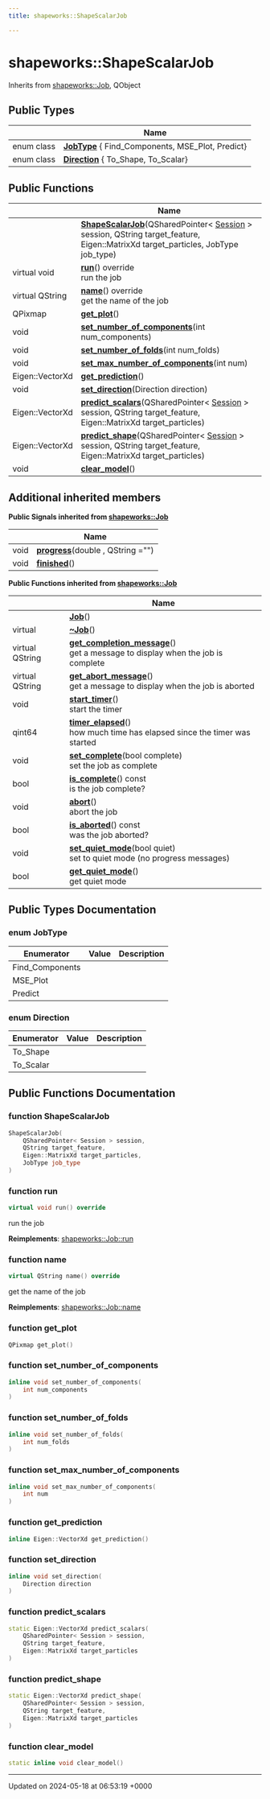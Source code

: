 ```yaml
---
title: shapeworks::ShapeScalarJob

---
```


# shapeworks::ShapeScalarJob





Inherits from [shapeworks::Job](../Classes/classshapeworks_1_1Job.md), QObject

## Public Types

|                | Name           |
| -------------- | -------------- |
| enum class| **[JobType](../Classes/classshapeworks_1_1ShapeScalarJob.md#enum-jobtype)** { Find_Components, MSE_Plot, Predict} |
| enum class| **[Direction](../Classes/classshapeworks_1_1ShapeScalarJob.md#enum-direction)** { To_Shape, To_Scalar} |

## Public Functions

|                | Name           |
| -------------- | -------------- |
| | **[ShapeScalarJob](../Classes/classshapeworks_1_1ShapeScalarJob.md#function-shapescalarjob)**(QSharedPointer< [Session](../Classes/classshapeworks_1_1Session.md) > session, QString target_feature, Eigen::MatrixXd target_particles, JobType job_type) |
| virtual void | **[run](../Classes/classshapeworks_1_1ShapeScalarJob.md#function-run)**() override<br>run the job  |
| virtual QString | **[name](../Classes/classshapeworks_1_1ShapeScalarJob.md#function-name)**() override<br>get the name of the job  |
| QPixmap | **[get_plot](../Classes/classshapeworks_1_1ShapeScalarJob.md#function-get-plot)**() |
| void | **[set_number_of_components](../Classes/classshapeworks_1_1ShapeScalarJob.md#function-set-number-of-components)**(int num_components) |
| void | **[set_number_of_folds](../Classes/classshapeworks_1_1ShapeScalarJob.md#function-set-number-of-folds)**(int num_folds) |
| void | **[set_max_number_of_components](../Classes/classshapeworks_1_1ShapeScalarJob.md#function-set-max-number-of-components)**(int num) |
| Eigen::VectorXd | **[get_prediction](../Classes/classshapeworks_1_1ShapeScalarJob.md#function-get-prediction)**() |
| void | **[set_direction](../Classes/classshapeworks_1_1ShapeScalarJob.md#function-set-direction)**(Direction direction) |
| Eigen::VectorXd | **[predict_scalars](../Classes/classshapeworks_1_1ShapeScalarJob.md#function-predict-scalars)**(QSharedPointer< [Session](../Classes/classshapeworks_1_1Session.md) > session, QString target_feature, Eigen::MatrixXd target_particles) |
| Eigen::VectorXd | **[predict_shape](../Classes/classshapeworks_1_1ShapeScalarJob.md#function-predict-shape)**(QSharedPointer< [Session](../Classes/classshapeworks_1_1Session.md) > session, QString target_feature, Eigen::MatrixXd target_particles) |
| void | **[clear_model](../Classes/classshapeworks_1_1ShapeScalarJob.md#function-clear-model)**() |

## Additional inherited members

**Public Signals inherited from [shapeworks::Job](../Classes/classshapeworks_1_1Job.md)**

|                | Name           |
| -------------- | -------------- |
| void | **[progress](../Classes/classshapeworks_1_1Job.md#signal-progress)**(double , QString  ="") |
| void | **[finished](../Classes/classshapeworks_1_1Job.md#signal-finished)**() |

**Public Functions inherited from [shapeworks::Job](../Classes/classshapeworks_1_1Job.md)**

|                | Name           |
| -------------- | -------------- |
| | **[Job](../Classes/classshapeworks_1_1Job.md#function-job)**() |
| virtual | **[~Job](../Classes/classshapeworks_1_1Job.md#function-~job)**() |
| virtual QString | **[get_completion_message](../Classes/classshapeworks_1_1Job.md#function-get-completion-message)**()<br>get a message to display when the job is complete  |
| virtual QString | **[get_abort_message](../Classes/classshapeworks_1_1Job.md#function-get-abort-message)**()<br>get a message to display when the job is aborted  |
| void | **[start_timer](../Classes/classshapeworks_1_1Job.md#function-start-timer)**()<br>start the timer  |
| qint64 | **[timer_elapsed](../Classes/classshapeworks_1_1Job.md#function-timer-elapsed)**()<br>how much time has elapsed since the timer was started  |
| void | **[set_complete](../Classes/classshapeworks_1_1Job.md#function-set-complete)**(bool complete)<br>set the job as complete  |
| bool | **[is_complete](../Classes/classshapeworks_1_1Job.md#function-is-complete)**() const<br>is the job complete?  |
| void | **[abort](../Classes/classshapeworks_1_1Job.md#function-abort)**()<br>abort the job  |
| bool | **[is_aborted](../Classes/classshapeworks_1_1Job.md#function-is-aborted)**() const<br>was the job aborted?  |
| void | **[set_quiet_mode](../Classes/classshapeworks_1_1Job.md#function-set-quiet-mode)**(bool quiet)<br>set to quiet mode (no progress messages)  |
| bool | **[get_quiet_mode](../Classes/classshapeworks_1_1Job.md#function-get-quiet-mode)**()<br>get quiet mode  |


## Public Types Documentation

### enum JobType

| Enumerator | Value | Description |
| ---------- | ----- | ----------- |
| Find_Components | |   |
| MSE_Plot | |   |
| Predict | |   |




### enum Direction

| Enumerator | Value | Description |
| ---------- | ----- | ----------- |
| To_Shape | |   |
| To_Scalar | |   |




## Public Functions Documentation

### function ShapeScalarJob

```cpp
ShapeScalarJob(
    QSharedPointer< Session > session,
    QString target_feature,
    Eigen::MatrixXd target_particles,
    JobType job_type
)
```


### function run

```cpp
virtual void run() override
```

run the job 

**Reimplements**: [shapeworks::Job::run](../Classes/classshapeworks_1_1Job.md#function-run)


### function name

```cpp
virtual QString name() override
```

get the name of the job 

**Reimplements**: [shapeworks::Job::name](../Classes/classshapeworks_1_1Job.md#function-name)


### function get_plot

```cpp
QPixmap get_plot()
```


### function set_number_of_components

```cpp
inline void set_number_of_components(
    int num_components
)
```


### function set_number_of_folds

```cpp
inline void set_number_of_folds(
    int num_folds
)
```


### function set_max_number_of_components

```cpp
inline void set_max_number_of_components(
    int num
)
```


### function get_prediction

```cpp
inline Eigen::VectorXd get_prediction()
```


### function set_direction

```cpp
inline void set_direction(
    Direction direction
)
```


### function predict_scalars

```cpp
static Eigen::VectorXd predict_scalars(
    QSharedPointer< Session > session,
    QString target_feature,
    Eigen::MatrixXd target_particles
)
```


### function predict_shape

```cpp
static Eigen::VectorXd predict_shape(
    QSharedPointer< Session > session,
    QString target_feature,
    Eigen::MatrixXd target_particles
)
```


### function clear_model

```cpp
static inline void clear_model()
```


-------------------------------

Updated on 2024-05-18 at 06:53:19 +0000